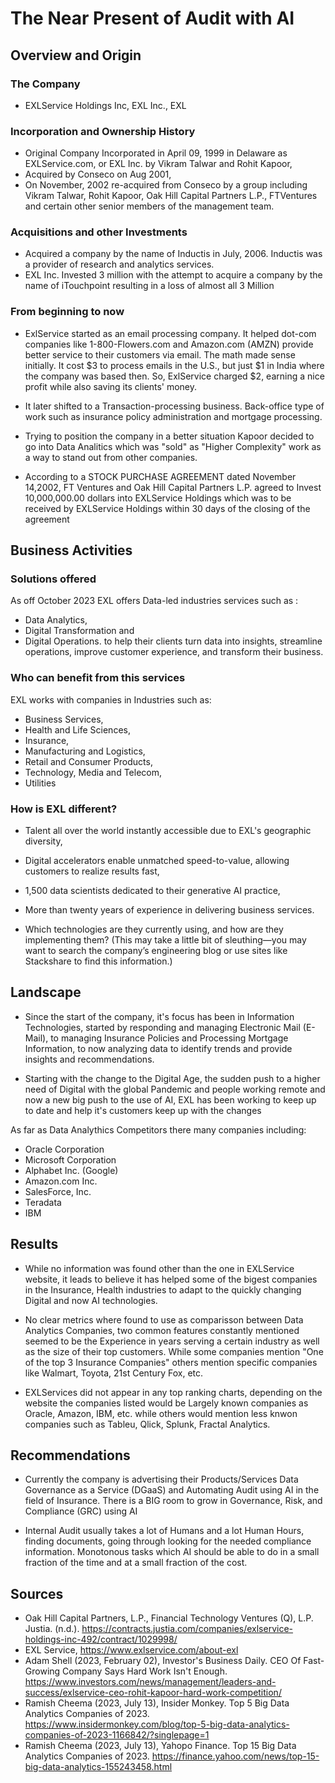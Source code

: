 # The Near Present of Audit with AI

## Overview and Origin

### The Company
* EXLService Holdings Inc, EXL Inc., EXL

### Incorporation and Ownership History
* Original Company Incorporated in April 09, 1999 in Delaware as EXLService.com, or EXL Inc. by Vikram Talwar and Rohit Kapoor,
* Acquired by Conseco on Aug 2001,
* On November, 2002 re-acquired from Conseco by a group including Vikram Talwar, Rohit Kapoor, Oak Hill Capital Partners L.P., FTVentures and certain other senior members of the management team.

### Acquisitions and other Investments
* Acquired a company by the name of Inductis in July, 2006. Inductis was a provider of research and analytics services.
* EXL Inc. Invested 3 million with the attempt to acquire a company by the name of iTouchpoint resulting in a loss of almost all 3 Million

### From beginning to now
* ExlService started as an email processing company. It helped dot-com companies like 1-800-Flowers.com and Amazon.com (AMZN) provide better service to their customers via email. The math made sense initially. It cost $3 to process emails in the U.S., but just $1 in India where the company was based then. So, ExlService charged $2, earning a nice profit while also saving its clients' money.
* It later shifted to a Transaction-processing business. Back-office type of work such as insurance policy administration and mortgage processing.
* Trying to position the company in a better situation Kapoor decided to go into Data Analitics which was "sold" as "Higher Complexity" work as a way to stand out from other companies.

* According to a STOCK PURCHASE AGREEMENT dated November 14,2002, FT Ventures and Oak Hill Capital Partners L.P. agreed to Invest 10,000,000.00 dollars into EXLService Holdings which was to be received by EXLService Holdings within 30 days of the closing of the agreement

## Business Activities

### Solutions offered
As off October 2023 EXL offers Data-led industries services such as :
*   Data Analytics,
*   Digital Transformation and
*   Digital Operations.
to help their clients turn data into insights, streamline operations, improve customer experience, and transform their business.

### Who can benefit from this services
EXL works with companies in Industries such as:
* Business Services,
* Health and Life Sciences,
* Insurance,
* Manufacturing and Logistics,
* Retail and Consumer Products,
* Technology, Media and Telecom,
* Utilities

### How is EXL different?
* Talent all over the world instantly accessible due to EXL's geographic diversity,
* Digital accelerators enable unmatched speed-to-value, allowing customers to realize results fast,
* 1,500 data scientists dedicated to their generative AI practice,
* More than twenty years of experience in delivering business services.

* Which technologies are they currently using, and how are they implementing them? (This may take a little bit of sleuthing&mdash;you may want to search the company’s engineering blog or use sites like Stackshare to find this information.)

## Landscape

* Since the start of the company, it's focus has been in Information Technologies, started by responding and managing Electronic Mail (E-Mail), to managing Insurance Policies and Processing Mortgage Information, to now analyzing data to identify trends and provide insights and recommendations.
  
* Starting with the change to the Digital Age, the sudden push to a higher need of Digital with the global Pandemic and people working remote and now a new big push to the use of AI, EXL has been working to keep up to date and help it's customers keep up with the changes
  
As far as Data Analythics Competitors there many companies including:
*   Oracle Corporation
*   Microsoft Corporation
*   Alphabet Inc. (Google)
*   Amazon.com Inc.
*   SalesForce, Inc.
*   Teradata
*   IBM

## Results

* While no information was found other than the one in EXLService website, it leads to believe it has helped some of the bigest companies in the Insurance, Health  industries to adapt to the quickly changing Digital and now AI technologies.

* No clear metrics where found to use as comparisson between Data Analytics Companies, two common features constantly mentioned seemed to be the Experience in years serving a certain industry as well as the size of their top customers. While some companies mention "One of the top 3 Insurance Companies" others mention specific companies like Walmart, Toyota, 21st Century Fox, etc.

* EXLServices did not appear in any top ranking charts, depending on the website the companies listed would be Largely known companies as Oracle, Amazon, IBM, etc. while others would mention less knwon companies such as Tableu, Qlick, Splunk, Fractal Analytics. 

## Recommendations

* Currently the company is advertising their Products/Services Data Governance as a Service (DGaaS) and Automating Audit using AI in the field of Insurance. There is a BIG room to grow in Governance, Risk, and Compliance (GRC) using AI

* Internal Audit usually takes a lot of Humans and a lot Human Hours, finding documents, going through looking for the needed compliance information. Monotonous tasks which AI should be able to do in a small fraction of the time and at a small fraction of the cost.
  
## Sources

  * Oak Hill Capital Partners, L.P., Financial Technology Ventures (Q), L.P. Justia. (n.d.). https://contracts.justia.com/companies/exlservice-holdings-inc-492/contract/1029998/
  * EXL Service, https://www.exlservice.com/about-exl
  * Adam Shell (2023, February 02), Investor's Business Daily. CEO Of Fast-Growing Company Says Hard Work Isn't Enough.  https://www.investors.com/news/management/leaders-and-success/exlservice-ceo-rohit-kapoor-hard-work-competition/
  * Ramish Cheema (2023, July 13), Insider Monkey. Top 5 Big Data Analytics Companies of 2023. https://www.insidermonkey.com/blog/top-5-big-data-analytics-companies-of-2023-1166842/?singlepage=1
  * Ramish Cheema (2023, July 13), Yahopo Finance. Top 15 Big Data Analytics Companies of 2023. https://finance.yahoo.com/news/top-15-big-data-analytics-155243458.html
